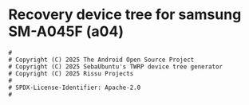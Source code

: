 # Recovery device tree for samsung SM-A045F (a04)

```
#
# Copyright (C) 2025 The Android Open Source Project
# Copyright (C) 2025 SebaUbuntu's TWRP device tree generator
# Copyright (C) 2025 Rissu Projects
#
# SPDX-License-Identifier: Apache-2.0
#
```
